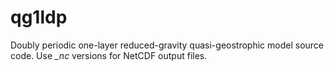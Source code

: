 # qg1ldp
Doubly periodic one-layer reduced-gravity quasi-geostrophic model source code.
 Use *_nc* versions for NetCDF output files.
